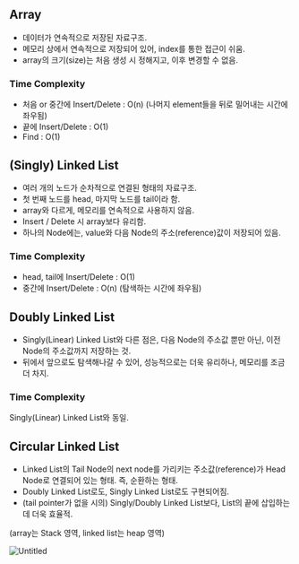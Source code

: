 ## Array

- 데이터가 연속적으로 저장된 자료구조.
- 메모리 상에서 연속적으로 저장되어 있어, index를 통한 접근이 쉬움.
- array의 크기(size)는 처음 생성 시 정해지고, 이후 변경할 수 없음.



### Time Complexity

- 처음 or 중간에 Insert/Delete : O(n) (나머지 element들을 뒤로 밀어내는 시간에 좌우됨)
- 끝에 Insert/Delete : O(1)
- Find : O(1)



## (Singly) Linked List

- 여러 개의 노드가 순차적으로 연결된 형태의 자료구조.
- 첫 번째 노드를 head, 마지막 노드를 tail이라 함.
- array와 다르게, 메모리를 연속적으로 사용하지 않음.
- Insert / Delete 시 array보다 유리함.
- 하나의 Node에는, value와 다음 Node의 주소(reference)값이 저장되어 있음.



### Time Complexity

- head, tail에 Insert/Delete : O(1)
- 중간에 Insert/Delete : O(n) (탐색하는 시간에 좌우됨)



## Doubly Linked List

- Singly(Linear) Linked List와 다른 점은, 다음 Node의 주소값 뿐만 아닌, 이전 Node의 주소값까지 저장하는 것.
- 뒤에서 앞으로도 탐색해나갈 수 있어, 성능적으로는 더욱 유리하나, 메모리를 조금 더 차지.



### Time Complexity

Singly(Linear) Linked List와 동일.



## Circular Linked List

- Linked List의 Tail Node의 next node를 가리키는 주소값(reference)가 Head Node로 연결되어 있는 형태. 즉, 순환하는 형태.
- Doubly Linked List로도, Singly Linked List로도 구현되어짐.
- (tail pointer가 없을 시의) Singly/Doubly Linked List보다, List의 끝에 삽입하는 데 더욱 효율적.

(array는 Stack 영역, linked list는 heap 영역)

![Untitled](https://github.com/220v-K/CS_Study/assets/82885362/69048dce-1ca9-459d-941d-75ad348ba09d)
